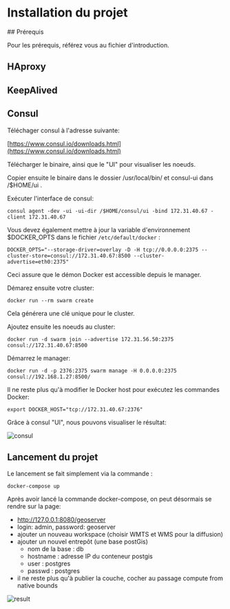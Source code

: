 
# Installation du projet

## Prérequis

Pour les prérequis, référez vous au fichier d'introduction.

## HAproxy



## KeepAlived



## Consul

Téléchager consul à l'adresse suivante:

[https://www.consul.io/downloads.html](https://www.consul.io/downloads.html)

Télécharger le binaire, ainsi que le "UI" pour visualiser les noeuds.

Copier ensuite le binaire dans le dossier /usr/local/bin/ et consul-ui dans /$HOME/ui .

Exécuter l'interface de consul:

`consul agent -dev -ui -ui-dir /$HOME/consul/ui -bind 172.31.40.67 -client 172.31.40.67`

Vous devez également mettre à jour la variable d'environnement $DOCKER_OPTS dans le fichier `/etc/default/docker` : 

`DOCKER_OPTS="--storage-driver=overlay -D -H tcp://0.0.0.0:2375 --cluster-store=consul://172.31.40.67:8500 --cluster-advertise=eth0:2375"`

Ceci assure que le démon Docker est accessible depuis le manager.

Démarez ensuite votre cluster:

`docker run --rm swarm create`

Cela générera une clé unique pour le cluster.

Ajoutez ensuite les noeuds au cluster:

`docker run -d swarm join --advertise 172.31.56.50:2375 consul://172.31.40.67:8500`

Démarrez le manager: 

`docker run -d -p 2376:2375 swarm manage -H 0.0.0.0:2375 consul://192.168.1.27:8500/`

Il ne reste plus qu'à modifier le Docker host pour exécutez les commandes Docker:

`export DOCKER_HOST="tcp://172.31.40.67:2376"`

Grâce à consul "UI", nous pouvons visualiser le résultat:

![consul](../diagrammes/consul.png)

## Lancement du projet

Le lancement se fait simplement via la commande : 

`docker-compose up`


Après avoir lancé la commande docker-compose, on peut désormais se rendre sur la page: 
* http://127.0.0.1:8080/geoserver
* login: admin, password: geoserver
* ajouter un nouveau workspace (choisir WMTS et WMS pour la diffusion)
* ajouter un nouvel entrepôt (une base postGis)
	* nom de la base : db
	* hostname : adresse IP du conteneur postgis
	* user : postgres
	* passwd : postgres
* il ne reste plus qu'à publier la couche, cocher au passage compute from native bounds

![result](../diagrammes/result.png)



